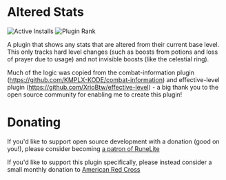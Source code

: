 # Altered Stats
![Active Installs](http://img.shields.io/endpoint?url=https://i.pluginhub.info/shields/installs/plugin/altered-stats) ![Plugin Rank](http://img.shields.io/endpoint?url=https://i.pluginhub.info/shields/rank/plugin/altered-stats)

A plugin that shows any stats that are altered from their current base level. This only tracks hard level changes (such as boosts from potions and loss of prayer due to usage) and not invisible boosts (like the celestial ring).

Much of the logic was copied from the combat-information plugin (https://github.com/KMPLX-KODE/combat-information) and effective-level plugin (https://github.com/XrioBtw/effective-level) - a big thank you to the open source community for enabling me to create this plugin!

# Donating
If you'd like to support open source development with a donation (good on you!), please consider becoming [a patron of RuneLite](https://www.patreon.com/runelite)

If you'd like to support this plugin specifically, please instead consider a small monthly donation to [American Red Cross](https://www.redcross.org/)
